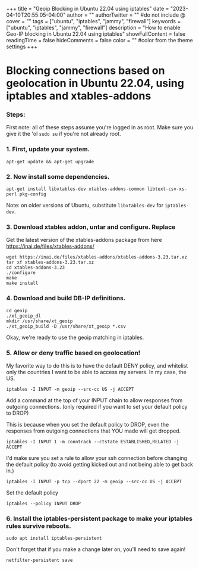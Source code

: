 +++
title = "Geoip Blocking in Ubuntu 22.04 using iptables"
date = "2023-04-10T20:55:05-04:00"
author = ""
authorTwitter = "" #do not include @
cover = ""
tags = ["ubuntu", "iptables", "jammy", "firewall"]
keywords = ["ubuntu", "iptables", "jammy", "firewall"]
description = "How to enable Geo-IP blocking in Ubuntu 22.04 using iptables"
showFullContent = false
readingTime = false
hideComments = false
color = "" #color from the theme settings
+++


# Blocking connections based on geolocation in Ubuntu 22.04, using iptables and xtables-addons

### Steps:

First note: all of these steps assume you're logged in as root. Make sure you give it the 'ol `sudo su` if you're not already root.

### 1. First, update your system.

`apt-get update && apt-get upgrade`

### 2. Now install some dependencies.

`apt-get install libxtables-dev xtables-addons-common libtext-csv-xs-perl pkg-config`

Note: on older versions of Ubuntu, substitute `libxtables-dev` for `iptables-dev`.

### 3. Download xtables addon, untar and configure. Replace

Get the latest version of the xtables-addons package from here https://inai.de/files/xtables-addons/

```
wget https://inai.de/files/xtables-addons/xtables-addons-3.23.tar.xz
tar xf xtables-addons-3.23.tar.xz
cd xtables-addons-3.23
./configure
make
make install
```

### 4. Download and build DB-IP definitions.

```
cd geoip
./xt_geoip_dl
mkdir /usr/share/xt_geoip
./xt_geoip_build -D /usr/share/xt_geoip *.csv
```

Okay, we're ready to use the geoip matching in iptables.

### 5. Allow or deny traffic based on geolocation! 

My favorite way to do this is to have the default DENY policy, and whitelist only the countries I want to be able to access my servers. In my case, the US.

`iptables -I INPUT -m geoip --src-cc US -j ACCEPT`

Add a command at the top of your INPUT chain to allow responses from outgoing connections. (only required if you want to set your default policy to DROP)

This is because when you set the default policy to DROP, even the responses from outgoing connections that YOU made will get dropped.

`iptables -I INPUT 1 -m conntrack --ctstate ESTABLISHED,RELATED -j ACCEPT`

I'd make sure you set a rule to allow your ssh connection before changing the default policy (to avoid getting kicked out and not being able to get back in.)

`iptables -I INPUT -p tcp --dport 22 -m geoip --src-cc US -j ACCEPT`

Set the default policy

`iptables --policy INPUT DROP`

### 6. Install the iptables-persistent package to make your iptables rules survive reboots.

`sudo apt install iptables-persistent`

Don't forget that if you make a change later on, you'll need to save again!

`netfilter-persistent save`